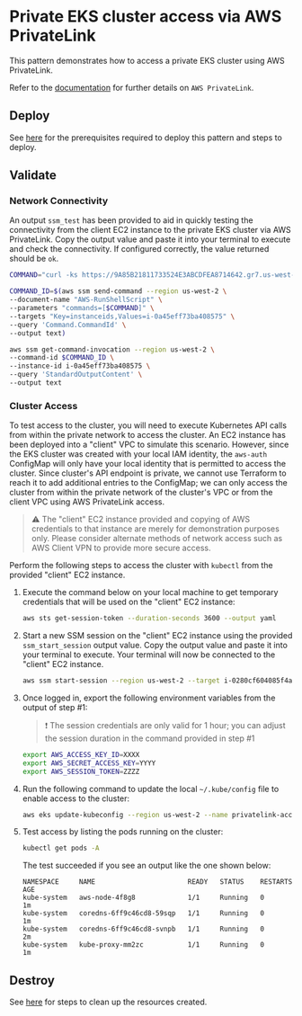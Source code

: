 # Private EKS cluster access via AWS PrivateLink

This pattern demonstrates how to access a private EKS cluster using AWS PrivateLink.

Refer to the [documentation](https://docs.aws.amazon.com/vpc/latest/privatelink/concepts.html)
for further details on  `AWS PrivateLink`.

## Deploy

See [here](https://aws-ia.github.io/terraform-aws-eks-blueprints/main/getting-started/#prerequisites) for the prerequisites required to deploy this pattern and steps to deploy.

## Validate

### Network Connectivity

An output `ssm_test` has been provided to aid in quickly testing the
connectivity from the client EC2 instance to the private EKS cluster via AWS
PrivateLink. Copy the output value and paste it into your terminal to execute
and check the connectivity. If configured correctly, the value returned should
be `ok`.

```sh
COMMAND="curl -ks https://9A85B21811733524E3ABCDFEA8714642.gr7.us-west-2.eks.amazonaws.com/readyz"

COMMAND_ID=$(aws ssm send-command --region us-west-2 \
--document-name "AWS-RunShellScript" \
--parameters "commands=[$COMMAND]" \
--targets "Key=instanceids,Values=i-0a45eff73ba408575" \
--query 'Command.CommandId' \
--output text)

aws ssm get-command-invocation --region us-west-2 \
--command-id $COMMAND_ID \
--instance-id i-0a45eff73ba408575 \
--query 'StandardOutputContent' \
--output text
```

### Cluster Access

To test access to the cluster, you will need to execute Kubernetes API calls
from within the private network to access the cluster. An EC2 instance has been
deployed into a "client" VPC to simulate this scenario. However, since the EKS
cluster was created with your local IAM identity, the `aws-auth` ConfigMap will
only have your local identity that is permitted to access the cluster. Since
cluster's API endpoint is private, we cannot use Terraform to reach it to
add additional entries to the ConfigMap; we can only access the cluster from
within the private network of the cluster's VPC or from the client VPC using AWS
PrivateLink access.

> :warning: The "client" EC2 instance provided and copying of AWS credentials to
 that instance are merely for demonstration purposes only. Please consider
 alternate methods of network access such as AWS Client VPN to provide more
 secure access.

Perform the following steps to access the cluster with `kubectl` from the
provided "client" EC2 instance.

1. Execute the command below on your local machine to get temporary credentials
that will be used on the "client" EC2 instance:

   ```sh
   aws sts get-session-token --duration-seconds 3600 --output yaml
   ```

2. Start a new SSM session on the "client" EC2 instance using the provided
`ssm_start_session` output value. Copy the output value and paste it into your
terminal to execute. Your terminal will now be connected to the "client" EC2
instance.

   ```sh
   aws ssm start-session --region us-west-2 --target i-0280cf604085f4a44
   ```

3. Once logged in, export the following environment variables from the output
of step #1:

   > :exclamation: The session credentials are only valid for 1 hour; you can
   adjust the session duration in the command provided in step #1

   ```sh
   export AWS_ACCESS_KEY_ID=XXXX
   export AWS_SECRET_ACCESS_KEY=YYYY
   export AWS_SESSION_TOKEN=ZZZZ
   ```

4. Run the following command to update the local `~/.kube/config` file to enable
access to the cluster:

   ```sh
   aws eks update-kubeconfig --region us-west-2 --name privatelink-access
   ```

5. Test access by listing the pods running on the cluster:

   ```sh
   kubectl get pods -A
   ```

   The test succeeded if you see an output like the one shown below:

   ```text
   NAMESPACE     NAME                       READY   STATUS    RESTARTS   AGE
   kube-system   aws-node-4f8g8             1/1     Running   0          1m
   kube-system   coredns-6ff9c46cd8-59sqp   1/1     Running   0          1m
   kube-system   coredns-6ff9c46cd8-svnpb   1/1     Running   0          2m
   kube-system   kube-proxy-mm2zc           1/1     Running   0          1m
   ```

## Destroy

See [here](https://aws-ia.github.io/terraform-aws-eks-blueprints/main/getting-started/#destroy) for steps to clean up the resources created.
